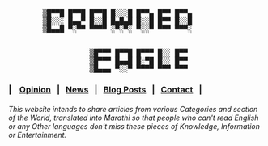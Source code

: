 <pre>
        ▒█▀▀█ █▀▀█ █▀▀█ █░░░█ █▀▀▄ █▀▀ █▀▀▄ 
        ▒█░░░ █▄▄▀ █░░█ █▄█▄█ █░░█ █▀▀ █░░█ 
        ▒█▄▄█ ▀░▀▀ ▀▀▀▀ ░▀░▀░ ▀░░▀ ▀▀▀ ▀▀▀░
</pre>
<pre>     
                   ▒█▀▀▀ █▀▀█ █▀▀▀ █░░ █▀▀ 
                   ▒█▀▀▀ █▄▄█ █░▀█ █░░ █▀▀ 
                   ▒█▄▄▄ ▀░░▀ ▀▀▀▀ ▀▀▀ ▀▀▀
</pre>

### | &nbsp;&nbsp; [Opinion](https://crowned-eagle.github.io/ReadMr/Op-Ed.html)  &nbsp;&nbsp;|&nbsp;&nbsp;  [News](https://crowned-eagle.github.io/ReadMr/News.html) &nbsp;&nbsp;|&nbsp;&nbsp;  [Blog Posts](https://crowned-eagle.github.io/ReadMr/Blog_Posts.html) &nbsp;&nbsp;|&nbsp;&nbsp; [Contact](https://crowned-eagle.github.io/ReadMr/Contact.html) &nbsp;&nbsp;|

###### This website intends to share articles from various Categories and section of the World, translated into Marathi so that people who can't read English or any Other languages don't miss these pieces of Knowledge, Information or Entertainment.

